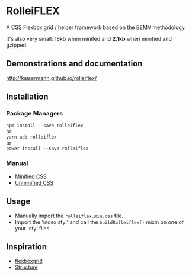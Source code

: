 # RolleiFLEX

A CSS Flexbox grid / helper framework based on the [BEMV](http://webuild.envato.com/blog/chainable-bem-modifiers/) methodology.

It's also very small: 18kb when minifed and **2.1kb** when minified and gzipped.

## Demonstrations and documentation
http://kaisermann.github.io/rolleiflex/

## Installation

### Package Managers

`npm install --save rolleiflex`
<br> or <br>
`yarn add rolleiflex`
<br> or <br>
`bower install --save rolleiflex`

### Manual

* [Minified CSS](https://raw.githubusercontent.com/kaisermann/rolleiflex/master/dist/rolleiflex.min.css)
* [Unminified CSS](https://raw.githubusercontent.com/kaisermann/rolleiflex/master/dist/rolleiflex.css)

## Usage

* Manually import the `rolleiflex.min.css` file.
* Import the 'index.styl' and call the `buildRolleiflex()` mixin on one of your .styl files.

## Inspiration

* [flexboxgrid](https://github.com/kristoferjoseph/flexboxgrid)
* [Structure](https://github.com/kenwheeler/structure)
